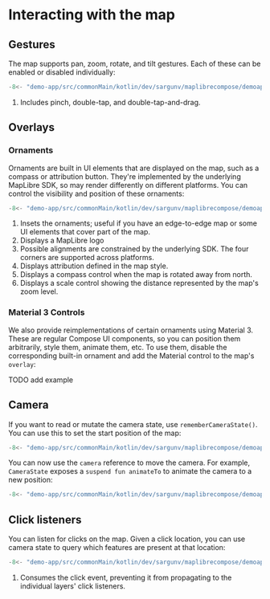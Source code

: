 # Interacting with the map

## Gestures

The map supports pan, zoom, rotate, and tilt gestures. Each of these can be
enabled or disabled individually:

```kotlin
-8<- "demo-app/src/commonMain/kotlin/dev/sargunv/maplibrecompose/demoapp/docs/Interaction.kt:gesture-settings"
```

1. Includes pinch, double-tap, and double-tap-and-drag.

## Overlays

### Ornaments

Ornaments are built in UI elements that are displayed on the map, such as a
compass or attribution button. They're implemented by the underlying MapLibre
SDK, so may render differently on different platforms. You can control the
visibility and position of these ornaments:

```kotlin
-8<- "demo-app/src/commonMain/kotlin/dev/sargunv/maplibrecompose/demoapp/docs/Interaction.kt:ornament-settings"
```

1. Insets the ornaments; useful if you have an edge-to-edge map or some UI
   elements that cover part of the map.
2. Displays a MapLibre logo
3. Possible alignments are constrained by the underlying SDK. The four corners
   are supported across platforms.
4. Displays attribution defined in the map style.
5. Displays a compass control when the map is rotated away from north.
6. Displays a scale control showing the distance represented by the map's zoom
   level.

### Material 3 Controls

We also provide reimplementations of certain ornaments using Material 3. These
are regular Compose UI components, so you can position them arbitrarily, style
them, animate them, etc. To use them, disable the corresponding built-in
ornament and add the Material control to the map's `overlay`:

TODO add example

## Camera

If you want to read or mutate the camera state, use `rememberCameraState()`. You
can use this to set the start position of the map:

```kotlin
-8<- "demo-app/src/commonMain/kotlin/dev/sargunv/maplibrecompose/demoapp/docs/Interaction.kt:camera"
```

You can now use the `camera` reference to move the camera. For example,
`CameraState` exposes a `suspend fun animateTo` to animate the camera to a new
position:

```kotlin
-8<- "demo-app/src/commonMain/kotlin/dev/sargunv/maplibrecompose/demoapp/docs/Interaction.kt:camera-animate"
```

## Click listeners

You can listen for clicks on the map. Given a click location, you can use camera
state to query which features are present at that location:

```kotlin
-8<- "demo-app/src/commonMain/kotlin/dev/sargunv/maplibrecompose/demoapp/docs/Interaction.kt:click-listeners"
```

1. Consumes the click event, preventing it from propagating to the individual
   layers' click listeners.
